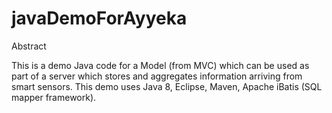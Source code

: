 # javaDemoForAyyeka

Abstract

This is a demo Java code for a Model (from MVC) which can be used as part of a server which
stores and aggregates information arriving from smart sensors.
This demo uses Java 8, Eclipse, Maven, Apache iBatis (SQL mapper framework).


